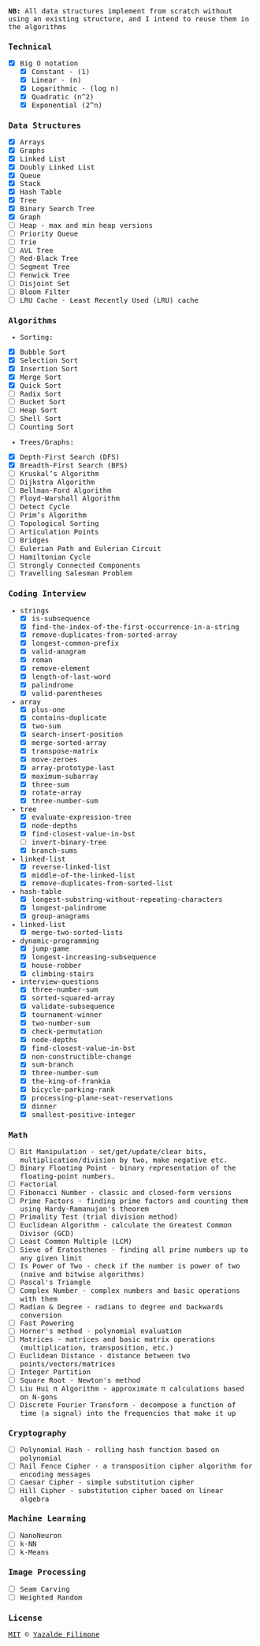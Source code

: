 <samp>

**NB:** All data structures implement from scratch without using an existing structure, and I intend to reuse them in the algorithms

### Technical

- [x] Big O notation
  - [x] Constant - (1)
  - [x] Linear - (n)
  - [x] Logarithmic - (log n)
  - [x] Quadratic (n^2)
  - [x] Exponential (2^n)

### Data Structures

- [x] Arrays
- [x] Graphs
- [x] Linked List
- [x] Doubly Linked List
- [x] Queue
- [x] Stack
- [x] Hash Table
- [x] Tree
- [x] Binary Search Tree
- [x] Graph
- [ ] Heap - max and min heap versions
- [ ] Priority Queue
- [ ] Trie
- [ ] AVL Tree
- [ ] Red-Black Tree
- [ ] Segment Tree
- [ ] Fenwick Tree
- [ ] Disjoint Set
- [ ] Bloom Filter
- [ ] LRU Cache - Least Recently Used (LRU) cache

### Algorithms

- Sorting:

- [x] Bubble Sort
- [x] Selection Sort
- [x] Insertion Sort
- [x] Merge Sort
- [x] Quick Sort
- [ ] Radix Sort
- [ ] Bucket Sort
- [ ] Heap Sort
- [ ] Shell Sort
- [ ] Counting Sort

- Trees/Graphs:

- [x] Depth-First Search (DFS)
- [x] Breadth-First Search (BFS)
- [ ] Kruskal’s Algorithm
- [ ] Dijkstra Algorithm
- [ ] Bellman-Ford Algorithm
- [ ] Floyd-Warshall Algorithm
- [ ] Detect Cycle
- [ ] Prim’s Algorithm
- [ ] Topological Sorting
- [ ] Articulation Points
- [ ] Bridges
- [ ] Eulerian Path and Eulerian Circuit
- [ ] Hamiltonian Cycle
- [ ] Strongly Connected Components
- [ ] Travelling Salesman Problem

### Coding Interview

- strings
  - [x] is-subsequence
  - [x] find-the-index-of-the-first-occurrence-in-a-string
  - [x] remove-duplicates-from-sorted-array
  - [x] longest-common-prefix
  - [x] valid-anagram
  - [x] roman
  - [x] remove-element
  - [x] length-of-last-word
  - [x] palindrome
  - [x] valid-parentheses
- array
  - [x] plus-one
  - [x] contains-duplicate
  - [x] two-sum
  - [x] search-insert-position
  - [x] merge-sorted-array
  - [x] transpose-matrix
  - [x] move-zeroes
  - [x] array-prototype-last
  - [x] maximum-subarray
  - [x] three-sum
  - [x] rotate-array
  - [x] three-number-sum
- tree
  - [x] evaluate-expression-tree
  - [x] node-depths
  - [x] find-closest-value-in-bst
  - [ ] invert-binary-tree
  - [x] branch-sums
- linked-list
  - [x] reverse-linked-list
  - [x] middle-of-the-linked-list
  - [x] remove-duplicates-from-sorted-list
- hash-table
  - [x] longest-substring-without-repeating-characters
  - [x] longest-palindrome
  - [x] group-anagrams
- linked-list
  - [x] merge-two-sorted-lists
- dynamic-programming
  - [x] jump-game
  - [x] longest-increasing-subsequence
  - [x] house-robber
  - [x] climbing-stairs
- interview-questions
  - [x] three-number-sum
  - [x] sorted-squared-array
  - [x] validate-subsequence
  - [x] tournament-winner
  - [x] two-number-sum
  - [x] check-permutation
  - [x] node-depths
  - [x] find-closest-value-in-bst
  - [x] non-constructible-change
  - [x] sum-branch
  - [x] three-number-sum
  - [x] the-king-of-frankia
  - [x] bicycle-parking-rank
  - [x] processing-plane-seat-reservations
  - [x] dinner
  - [x] smallest-positive-integer

### Math

- [ ] Bit Manipulation - set/get/update/clear bits, multiplication/division by two, make negative etc.
- [ ] Binary Floating Point - binary representation of the floating-point numbers.
- [ ] Factorial
- [ ] Fibonacci Number - classic and closed-form versions
- [ ] Prime Factors - finding prime factors and counting them using Hardy-Ramanujan's theorem
- [ ] Primality Test (trial division method)
- [ ] Euclidean Algorithm - calculate the Greatest Common Divisor (GCD)
- [ ] Least Common Multiple (LCM)
- [ ] Sieve of Eratosthenes - finding all prime numbers up to any given limit
- [ ] Is Power of Two - check if the number is power of two (naive and bitwise algorithms)
- [ ] Pascal's Triangle
- [ ] Complex Number - complex numbers and basic operations with them
- [ ] Radian & Degree - radians to degree and backwards conversion
- [ ] Fast Powering
- [ ] Horner's method - polynomial evaluation
- [ ] Matrices - matrices and basic matrix operations (multiplication, transposition, etc.)
- [ ] Euclidean Distance - distance between two points/vectors/matrices
- [ ] Integer Partition
- [ ] Square Root - Newton's method
- [ ] Liu Hui π Algorithm - approximate π calculations based on N-gons
- [ ] Discrete Fourier Transform - decompose a function of time (a signal) into the frequencies that make it up

### Cryptography

- [ ] Polynomial Hash - rolling hash function based on polynomial
- [ ] Rail Fence Cipher - a transposition cipher algorithm for encoding messages
- [ ] Caesar Cipher - simple substitution cipher
- [ ] Hill Cipher - substitution cipher based on linear algebra

### Machine Learning

- [ ] NanoNeuron
- [ ] k-NN
- [ ] k-Means

### Image Processing

- [ ] Seam Carving
- [ ] Weighted Random

### License

[MIT](https://github.com/yazaldefilimonepinto/algorithms/blob/main/LICENSE) © [Yazalde Filimone](https://www.linkedin.com/in/yazalde-filimone/)

</samp>

